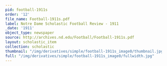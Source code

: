 ```yaml
---
pid: football-1911s
order: '12'
file_name: Football-1911s.pdf
label: Notre Dame Scholastic Football Review - 1911
_date: '1911'
object_type: newspaper
source: http://archives.nd.edu/Football/Football-1911s.pdf
layout: scholastic_item
collection: scholastic
thumbnail: "/img/derivatives/simple/football-1911s_image0/thumbnail.jpg"
full: "/img/derivatives/simple/football-1911s_image0/fullwidth.jpg"
---
```

